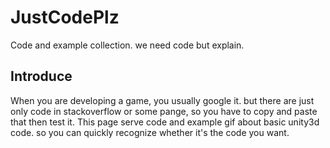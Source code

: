# JustCodePlz
Code and example collection. we need code but explain.

## Introduce
When you are developing a game, you usually google it. but there are just only code in stackoverflow or some pange, so you have to copy and paste that then test it. This page serve code and example gif about basic unity3d code. so you can quickly recognize whether it's the code you want.

##
